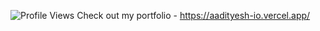 ![Profile Views](https://komarev.com/ghpvc/?username=aadityesh&color=blue)
Check out my portfolio - https://aadityesh-io.vercel.app/

